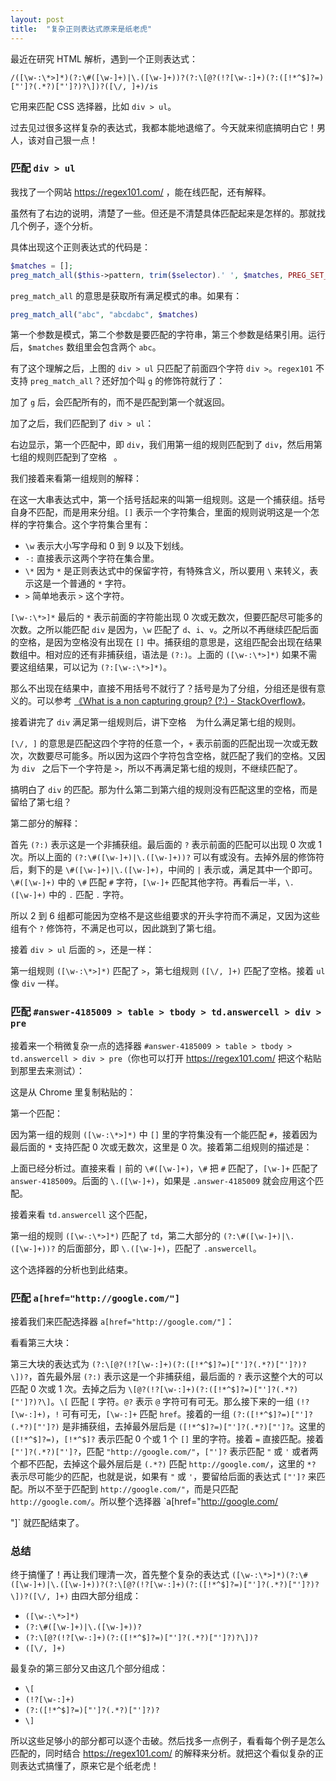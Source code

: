 ```yaml
---
layout: post
title:  "复杂正则表达式原来是纸老虎"
---
```


最近在研究 HTML 解析，遇到一个正则表达式：

`/([\w-:\*>]*)(?:\#([\w-]+)|\.([\w-]+))?(?:\[@?(!?[\w-:]+)(?:([!*^$]?=)["']?(.*?)["']?)?\])?([\/, ]+)/is`

它用来匹配 CSS 选择器，比如 `div > ul`。

过去见过很多这样复杂的表达式，我都本能地退缩了。今天就来彻底搞明白它！男人，该对自己狠一点！

### 匹配 `div > ul`

我找了一个网站 https://regex101.com/ ，能在线匹配，还有解释。

虽然有了右边的说明，清楚了一些。但还是不清楚具体匹配起来是怎样的。那就找几个例子，逐个分析。

具体出现这个正则表达式的代码是：

```php
$matches = [];
preg_match_all($this->pattern, trim($selector).' ', $matches, PREG_SET_ORDER);
```

`preg_match_all` 的意思是获取所有满足模式的串。如果有：

```php
preg_match_all("abc", "abcdabc", $matches)
```

第一个参数是模式，第二个参数是要匹配的字符串，第三个参数是结果引用。运行后，`$matches` 数组里会包含两个 `abc`。

有了这个理解之后，上图的 `div > ul` 只匹配了前面四个字符 `div >`。`regex101` 不支持 `preg_match_all`？还好加个叫 `g` 的修饰符就行了：

加了 `g` 后，会匹配所有的，而不是匹配到第一个就返回。

加了之后，我们匹配到了 `div > ul`：

右边显示，第一个匹配中，即 `div`，我们用第一组的规则匹配到了 `div`，然后用第七组的规则匹配到了空格 ` `。

我们接着来看第一组规则的解释：

在这一大串表达式中，第一个括号括起来的叫第一组规则。这是一个捕获组。括号自身不匹配，而是用来分组。`[]` 表示一个字符集合，里面的规则说明这是一个怎样的字符集合。这个字符集合里有：

- `\w` 表示大小写字母和 0 到 9 以及下划线。
- `-:` 直接表示这两个字符在集合里。
- `\*` 因为 `*` 是正则表达式中的保留字符，有特殊含义，所以要用 `\` 来转义，表示这是一个普通的 `*` 字符。
- `>` 简单地表示 `>` 这个字符。

`[\w-:\*>]*` 最后的 `*` 表示前面的字符能出现 0 次或无数次，但要匹配尽可能多的次数。之所以能匹配 `div` 是因为，`\w` 匹配了 `d`、`i`、`v`。之所以不再继续匹配后面的空格，是因为空格没有出现在 `[]` 中。捕获组的意思是，这组匹配会出现在结果数组中。相对应的还有非捕获组，语法是 `(?:)`。上面的 `([\w-:\*>]*)` 如果不需要这组结果，可以记为 `(?:[\w-:\*>]*)`。

那么不出现在结果中，直接不用括号不就行了？括号是为了分组，分组还是很有意义的。可以参考 [《What is a non capturing group? (?:) - StackOverflow》](http://stackoverflow.com/questions/3512471/what-is-a-non-capturing-group)。

接着讲完了 `div` 满足第一组规则后，讲下空格 ` ` 为什么满足第七组的规则。

`[\/, ]` 的意思是匹配这四个字符的任意一个，`+` 表示前面的匹配出现一次或无数次，次数要尽可能多。所以因为这四个字符包含空格，就匹配了我们的空格。又因为 `div ` 之后下一个字符是 `>`，所以不再满足第七组的规则，不继续匹配了。

搞明白了 `div` 的匹配。那为什么第二到第六组的规则没有匹配这里的空格，而是留给了第七组？

第二部分的解释：

首先 `(?:)` 表示这是一个非捕获组。最后面的 `?` 表示前面的匹配可以出现 0 次或 1 次。所以上面的 `(?:\#([\w-]+)|\.([\w-]+))?` 可以有或没有。去掉外层的修饰符后，剩下的是 `\#([\w-]+)|\.([\w-]+)`，中间的 `|` 表示或，满足其中一个即可。`\#([\w-]+)` 中的 `\#` 匹配 `#` 字符，`[\w-]+` 匹配其他字符。再看后一半，`\.([\w-]+)` 中的 `.` 匹配 `.` 字符。

所以 2 到 6 组都可能因为空格不是这些组要求的开头字符而不满足，又因为这些组有个 `?` 修饰符，不满足也可以，因此跳到了第七组。

接着 `div > ul` 后面的 `>`，还是一样：

第一组规则 `([\w-:\*>]*)` 匹配了 `>`，第七组规则 `([\/, ]+)` 匹配了空格。接着 `ul` 像 `div` 一样。

### 匹配 `#answer-4185009 > table > tbody > td.answercell > div > pre`

接着来一个稍微复杂一点的选择器 `#answer-4185009 > table > tbody > td.answercell > div > pre`（你也可以打开 https://regex101.com/ 把这个粘贴到那里去来测试）：

这是从 Chrome 里复制粘贴的：

第一个匹配：

因为第一组的规则 `([\w-:\*>]*)` 中 `[]` 里的字符集没有一个能匹配 `#`，接着因为最后面的 `*` 支持匹配 0 次或无数次，这里是 0 次。接着第二组规则的描述是：

上面已经分析过。直接来看 `|` 前的 `\#([\w-]+)`，`\#` 把 `#` 匹配了，`[\w-]+` 匹配了 `answer-4185009`。后面的 `\.([\w-]+)`，如果是 `.answer-4185009` 就会应用这个匹配。

接着来看 `td.answercell` 这个匹配，

第一组的规则 `([\w-:\*>]*)` 匹配了 `td`，第二大部分的 `(?:\#([\w-]+)|\.([\w-]+))?` 的后面部分，即 `\.([\w-]+)`，匹配了 `.answercell`。

这个选择器的分析也到此结束。

### 匹配 `a[href="http://google.com/"]`

接着我们来匹配选择器 `a[href="http://google.com/"]`：

看看第三大块：

第三大块的表达式为 `(?:\[@?(!?[\w-:]+)(?:([!*^$]?=)["']?(.*?)["']?)?\])?`，首先最外层 `(?:)` 表示这是一个非捕获组，最后面的 `?` 表示这整个大的可以匹配 0 次或 1 次。去掉之后为 `\[@?(!?[\w-:]+)(?:([!*^$]?=)["']?(.*?)["']?)?\]`。`\[` 匹配 `[` 字符。`@?` 表示 `@` 字符可有可无。那么接下来的一组 `(!?[\w-:]+)`，`!` 可有可无，`[\w-:]+` 匹配 `href`。接着的一组 `(?:([!*^$]?=)["']?(.*?)["']?)` 是非捕获组，去掉最外层后是 `([!*^$]?=)["']?(.*?)["']?`。这里的 `([!*^$]?=)`，`[!*^$]?` 表示匹配 0 个或 1 个 `[]` 里的字符。接着 `=` 直接匹配。接着 `["']?(.*?)["']?`，匹配 `"http://google.com/"`，`["']?` 表示匹配 `"` 或 `'` 或者两个都不匹配，去掉这个最外层后是 `(.*?)` 匹配 `http://google.com/`，这里的 `*?` 表示尽可能少的匹配，也就是说，如果有 `"` 或 `'`，要留给后面的表达式 `["']?` 来匹配。所以不至于匹配到 `http://google.com/"`，而是只匹配 `http://google.com/`。所以整个选择器 `a[href="http://google.com/

"]` 就匹配结束了。

### 总结

终于搞懂了！再让我们理清一次，首先整个复杂的表达式 `([\w-:\*>]*)(?:\#([\w-]+)|\.([\w-]+))?(?:\[@?(!?[\w-:]+)(?:([!*^$]?=)["']?(.*?)["']?)?\])?([\/, ]+)` 由四大部分组成：

- `([\w-:\*>]*)`
- `(?:\#([\w-]+)|\.([\w-]+))?`
- `(?:\[@?(!?[\w-:]+)(?:([!*^$]?=)["']?(.*?)["']?)?\])?`
- `([\/, ]+)`

最复杂的第三部分又由这几个部分组成：

- `\[`
- `(!?[\w-:]+)`
- `(?:([!*^$]?=)["']?(.*?)["']?)?`
- `\]`

所以这些足够小的部分都可以逐个击破。然后找多一点例子，看看每个例子是怎么匹配的，同时结合 https://regex101.com/ 的解释来分析。就把这个看似复杂的正则表达式搞懂了，原来它是个纸老虎！